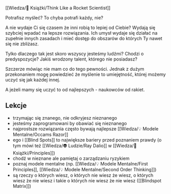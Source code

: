 [[Wiedza/📖 Książki/Think Like a Rocket Scientist]]

Potrafisz myśleć? To chyba potrafi każdy, nie? 

A nie wydaje Ci się czasem że inni robią to lepiej od Ciebie? Wydają się szybciej wpadać na lepsze rozwiązania. Ich umysł wydaje się działać na zupełnie innych zasadach i mieć dostęp do obszarów do których Ty nawet się nie zbliżasz. 

Tylko dlaczego tak jest skoro wszyscy jesteśmy ludźmi? Chodzi o predyspozycje? Jakiś wrodzony talent, którego nie posiadasz?

Szczerze mówiąc nie mam co do tego pewności. Jednak z dużym przekonaniem mogę powiedzieć że myślenie to umiejętność, której możemy uczyć się jak każdej innej. 

A jeżeli mamy się uczyć to od najlepszych - naukowców od rakiet. 

## Lekcje
- trzymając się znanego, nie odkryjesz nieznanego
- jesteśmy zaprogramowani by obawiać się nieznanego
- najprostsze rozwiązania często bywają najlepsze [[Wiedza/💡 Modele Mentalne/Occams Razor]]
- ego i [[Blind Spots]] to największe bariery przed poznaniem prawdy (o tym mówi też [[Wiedza/👽 Ludzie/Ray Dalio]] w [[Wiedza/📖 Książki/Principles]])
- chodź w nieznane ale pamiętaj o zarządzaniu ryzykiem
- poznaj modele mentalne (np. [[Wiedza/💡 Modele Mentalne/First Principles]], [[Wiedza/💡 Modele Mentalne/Second Order Thinking]])
- są rzeczy o których wiesz, o których nie wiesz że wiesz, o których wiesz że nie wiesz i takie o których nie wiesz że nie wiesz ([[Blindspot Matrix]])